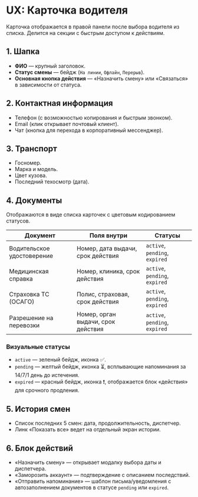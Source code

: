 # UX: Карточка водителя

Карточка отображается в правой панели после выбора водителя из списка. Делится на секции с быстрым доступом к действиям.

## 1. Шапка
- **ФИО** — крупный заголовок.
- **Статус смены** — бейдж (`На линии`, `Офлайн`, `Перерыв`).
- **Основная кнопка действия** — «Назначить смену» или «Связаться» в зависимости от статуса.

## 2. Контактная информация
- Телефон (с возможностью копирования и быстрым звонком).
- Email (клик открывает почтовый клиент).
- Чат (кнопка для перехода в корпоративный мессенджер).

## 3. Транспорт
- Госномер.
- Марка и модель.
- Цвет кузова.
- Последний техосмотр (дата).

## 4. Документы
Отображаются в виде списка карточек с цветовым кодированием статусов.

| Документ               | Поля внутри                        | Статусы |
| ---------------------- | ---------------------------------- | ------- |
| Водительское удостоверение | Номер, дата выдачи, срок действия | `active`, `pending`, `expired` |
| Медицинская справка    | Номер, клиника, срок действия      | `active`, `pending`, `expired` |
| Страховка ТС (ОСАГО)   | Полис, страховая, срок действия    | `active`, `pending`, `expired` |
| Разрешение на перевозки| Номер, орган выдачи, срок действия | `active`, `pending`, `expired` |

### Визуальные статусы
- `active` — зеленый бейдж, иконка ✅.
- `pending` — желтый бейдж, иконка ⏳, всплывающие напоминания за 14/7/1 день до истечения.
- `expired` — красный бейдж, иконка ❗, отображается блок «действия» для срочного продления.

## 5. История смен
- Список последних 5 смен: дата, продолжительность, диспетчер.
- Линк «Показать все» ведет на отдельный экран истории.

## 6. Блок действий
- «Назначить смену» — открывает модалку выбора даты и диспетчера.
- «Заморозить аккаунт» — подтверждение с описанием последствий.
- «Отправить напоминание» — шаблон письма/уведомления с автозаполнением документов в статусе `pending` или `expired`.
